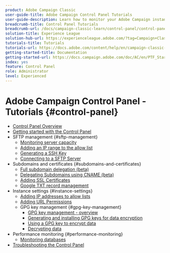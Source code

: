```yaml
---
product: Adobe Campaign Classic
user-guide-title: Adobe Campaign Control Panel Tutorials
user-guide-description: Learn how to monitor your Adobe Campaign instances' key assets and perform administrative tasks in Control Panel.
breadcrumb-title: Control Panel Tutorials
breadcrumb-url: /docs/campaign-classic-learn/control-panel/control-panel-overview.html
solution-title: Experience League
solution-hub-url: https://experienceleague.adobe.com/?tag=Campaign+Classic#recommended/solutions/campaign
tutorials-title: Tutorials
tutorials-url: https://docs.adobe.com/content/help/en/campaign-classic-learn/tutorials/overview.html
getting-started-title: Documentation
getting-started-url: https://docs.campaign.adobe.com/doc/AC/en/PTF_Starting_with_Adobe_Campaign_About_Adobe_Campaign_Classic.html
index: yes
feature: Control Panel
role: Administrator
level: Experienced
---
```


# Adobe Campaign Control Panel - Tutorials {#control-panel}

+ [Control Panel Overview](/help/control-panel-tutorials/control-panel-overview.md)
+ [Getting started with the Control Panel](/help/control-panel-tutorials/getting-started-with-the-control-panel.md)
+ SFTP management {#sftp-management}
    + [Monitoring server capacity](/help/control-panel-tutorials/sftp-management/monitoring-server-capacity.md)
    + [Adding an IP range to the allow list](/help/control-panel-tutorials/sftp-management/adding-ip-range-to-allow-list.md)
    + [Generating a SSH Key](/help/control-panel-tutorials/sftp-management/generate-ssh-key.md)  
    + [Connecting to a SFTP Server](/help/control-panel-tutorials/sftp-management/connect-to-sftp-server.md)
+ Subdomains and certificates {#subdomains-and-certificates}
    + [Full subdomain delegation (beta)](/help/control-panel-tutorials/subdomains-and-certificates/subdomain-delegation.md)
    + [Delegating Subdomains using CNAME (beta)](/help/control-panel-tutorials/subdomains-and-certificates/delegating-subdomains-using-cname.md)
    + [Adding SSL Certificates](/help/control-panel-tutorials/subdomains-and-certificates/adding-ssl-certificates.md)
    + [Google TXT record management](/help/control-panel-tutorials/subdomains-and-certificates/google-txt-record-management.md)
+ Instance settings {#instance-settings}
    + [Adding IP addresses to allow lists](/help/control-panel-tutorials/instance-settings/ip-allow-listing.md)
    + [Adding URL Permissions](/help/control-panel-tutorials/instance-settings/adding-url-permissions.md)
    + GPG key management {#gpg-key-management}
      + [GPG key management - overview](/help/control-panel-tutorials/instance-settings/gpg-key-management/gpg-key-management-overview.md)
      + [Generating and installing GPG keys for data encryption](/help/control-panel-tutorials/instance-settings/gpg-key-management/generating-and-installing-gpg-keys-for-data-encryption.md)
      + [Using a GPG key to encrypt data](/help/control-panel-tutorials/instance-settings/gpg-key-management/using-a-gpg-key-to-encrypt-data.md)
      + [Decrypting data](/help/control-panel-tutorials/instance-settings/gpg-key-management/decrypting-data.md)
+ Performance monitoring {#performance-monitoring}
    + [Monitoring databases](/help/control-panel-tutorials/performance-monitoring/monitoring-databases.md)
+ [Troubleshooting the Control Panel](/help/control-panel-tutorials/trouble-shooting.md)
